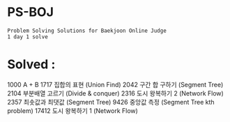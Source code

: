 # PS-BOJ
	Problem Solving Solutions for Baekjoon Online Judge
	1 day 1 solve 

# Solved : 
   1000 A + B
	1717 집합의 표현 (Union Find)
	2042 구간 합 구하기 (Segment Tree)
	2104 부분배열 고르기 (Divide & conquer)
	2316 도시 왕복하기 2 (Network Flow) 
	2357 최솟값과 최댓값 (Segment Tree)
	9426 중앙값 측정 (Segment Tree kth problem) 
	17412 도시 왕복하기 1 (Network Flow)
